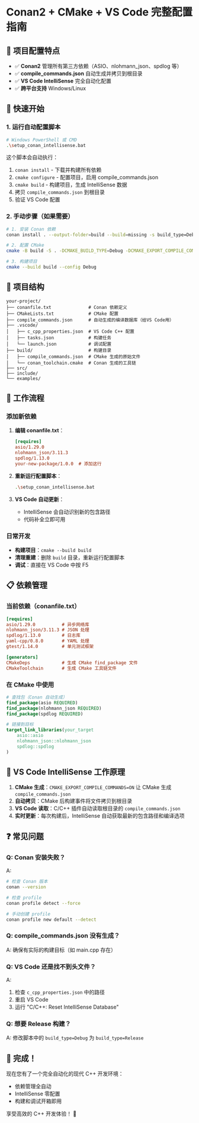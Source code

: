 # Conan2 + CMake + VS Code 完整配置指南

## 🎯 项目配置特点

- ✅ **Conan2** 管理所有第三方依赖（ASIO、nlohmann_json、spdlog 等）
- ✅ **compile_commands.json** 自动生成并拷贝到根目录
- ✅ **VS Code IntelliSense** 完全自动化配置
- ✅ **跨平台支持** Windows/Linux

## 🚀 快速开始

### 1. 运行自动配置脚本

```bash
# Windows PowerShell 或 CMD
.\setup_conan_intellisense.bat
```

这个脚本会自动执行：
1. `conan install` - 下载并构建所有依赖
2. `cmake configure` - 配置项目，启用 compile_commands.json
3. `cmake build` - 构建项目，生成 IntelliSense 数据
4. 拷贝 `compile_commands.json` 到根目录
5. 验证 VS Code 配置

### 2. 手动步骤（如果需要）

```bash
# 1. 安装 Conan 依赖
conan install . --output-folder=build --build=missing -s build_type=Debug

# 2. 配置 CMake
cmake -B build -S . -DCMAKE_BUILD_TYPE=Debug -DCMAKE_EXPORT_COMPILE_COMMANDS=ON -DCMAKE_TOOLCHAIN_FILE=build/conan_toolchain.cmake

# 3. 构建项目
cmake --build build --config Debug
```

## 📁 项目结构

```
your-project/
├── conanfile.txt              # Conan 依赖定义
├── CMakeLists.txt             # CMake 配置
├── compile_commands.json      # 自动生成的编译数据库（给VS Code用）
├── .vscode/
│   ├── c_cpp_properties.json  # VS Code C++ 配置
│   ├── tasks.json             # 构建任务
│   └── launch.json            # 调试配置
├── build/                     # 构建目录
│   ├── compile_commands.json  # CMake 生成的原始文件
│   └── conan_toolchain.cmake  # Conan 生成的工具链
├── src/
├── include/
└── examples/
```

## 🔧 工作流程

### 添加新依赖

1. **编辑 conanfile.txt**：
   ```ini
   [requires]
   asio/1.29.0
   nlohmann_json/3.11.3
   spdlog/1.13.0
   your-new-package/1.0.0  # 添加这行
   ```

2. **重新运行配置脚本**：
   ```bash
   .\setup_conan_intellisense.bat
   ```

3. **VS Code 自动更新**：
   - IntelliSense 会自动识别新的包含路径
   - 代码补全立即可用

### 日常开发

- **构建项目**：`cmake --build build`
- **清理重建**：删除 `build` 目录，重新运行配置脚本
- **调试**：直接在 VS Code 中按 F5

## 📋 依赖管理

### 当前依赖（conanfile.txt）

```ini
[requires]
asio/1.29.0          # 异步网络库
nlohmann_json/3.11.3 # JSON 处理
spdlog/1.13.0        # 日志库
yaml-cpp/0.8.0       # YAML 处理
gtest/1.14.0         # 单元测试框架

[generators]
CMakeDeps            # 生成 CMake find_package 文件
CMakeToolchain       # 生成 CMake 工具链文件
```

### 在 CMake 中使用

```cmake
# 查找包（Conan 自动生成）
find_package(asio REQUIRED)
find_package(nlohmann_json REQUIRED)
find_package(spdlog REQUIRED)

# 链接到目标
target_link_libraries(your_target
    asio::asio
    nlohmann_json::nlohmann_json
    spdlog::spdlog
)
```

## 🎯 VS Code IntelliSense 工作原理

1. **CMake 生成**：`CMAKE_EXPORT_COMPILE_COMMANDS=ON` 让 CMake 生成 `compile_commands.json`
2. **自动拷贝**：CMake 后构建事件将文件拷贝到根目录
3. **VS Code 读取**：C/C++ 插件自动读取根目录的 `compile_commands.json`
4. **实时更新**：每次构建后，IntelliSense 自动获取最新的包含路径和编译选项

## ❓ 常见问题

### Q: Conan 安装失败？
A: 
```bash
# 检查 Conan 版本
conan --version

# 检查 profile
conan profile detect --force

# 手动创建 profile
conan profile new default --detect
```

### Q: compile_commands.json 没有生成？
A: 确保有实际的构建目标（如 main.cpp 存在）

### Q: VS Code 还是找不到头文件？
A: 
1. 检查 `c_cpp_properties.json` 中的路径
2. 重启 VS Code
3. 运行 "C/C++: Reset IntelliSense Database"

### Q: 想要 Release 构建？
A: 修改脚本中的 `build_type=Debug` 为 `build_type=Release`

## 🎉 完成！

现在您有了一个完全自动化的现代 C++ 开发环境：
- 依赖管理全自动
- IntelliSense 零配置
- 构建和调试开箱即用

享受高效的 C++ 开发体验！ 🚀